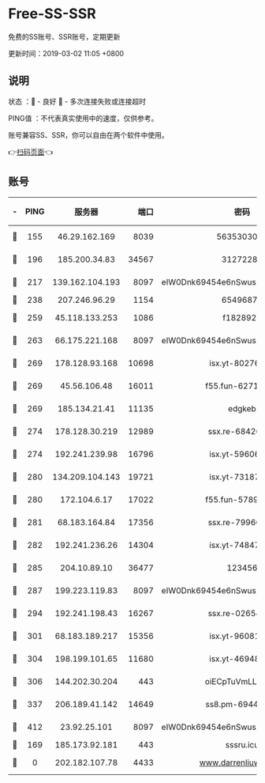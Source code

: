 # Free-SS-SSR

免费的SS账号、SSR账号，定期更新

更新时间：2019-03-02 11:05 +0800

## 说明

状态     ：🙂 - 良好 🙁 - 多次连接失败或连接超时

PING值   ：不代表真实使用中的速度，仅供参考。

账号兼容SS、SSR，你可以自由在两个软件中使用。

👉[扫码页面](https://liesauer.github.io/free-ss-ssr.github.io/)👈

## 账号

|-|PING|服务器|端口|密码|加密方式|区域|
|:----:|:----:|:-----:|-----:|:----:|:----:|:----:|
|🙂|155|46.29.162.169|8039|5635303003|aes-256-cfb|RU|
|🙂|196|185.200.34.83|34567|31272288|aes-256-cfb|US|
|🙂|217|139.162.104.193|8097|eIW0Dnk69454e6nSwuspv9DmS201tQ0D|aes-256-cfb|JP|
|🙂|238|207.246.96.29|1154|65496879|chacha20|US|
|🙂|259|45.118.133.253|1086|f1828920|aes-256-cfb|SG|
|🙂|263|66.175.221.168|8097|eIW0Dnk69454e6nSwuspv9DmS201tQ0D|aes-256-cfb|US|
|🙂|269|178.128.93.168|10698|isx.yt-80276507|aes-256-cfb|SG|
|🙂|269|45.56.106.48|16011|f55.fun-62712462|aes-256-cfb|US|
|🙂|269|185.134.21.41|11135|edgkeb|aes-256-cfb|GB|
|🙂|274|178.128.30.219|12989|ssx.re-68426901|aes-256-cfb|SG|
|🙂|274|192.241.239.98|16796|isx.yt-59606235|aes-256-cfb|US|
|🙂|280|134.209.104.143|19721|isx.yt-73187707|aes-256-cfb|SG|
|🙂|280|172.104.6.17|17022|f55.fun-57899687|aes-256-cfb|US|
|🙂|281|68.183.164.84|17356|ssx.re-79966260|aes-256-cfb|US|
|🙂|282|192.241.236.26|14304|isx.yt-74847820|aes-256-cfb|US|
|🙂|285|204.10.89.10|36477|123456|aes-256-cfb|US|
|🙂|287|199.223.119.83|8097|eIW0Dnk69454e6nSwuspv9DmS201tQ0D|aes-256-cfb|US|
|🙂|294|192.241.198.43|16267|ssx.re-02654546|aes-256-cfb|US|
|🙂|301|68.183.189.217|15356|isx.yt-96081644|aes-256-cfb|SG|
|🙂|304|198.199.101.65|11680|isx.yt-46948094|aes-256-cfb|US|
|🙂|306|144.202.30.204|443|oiECpTuVmLLxk4Ts|aes-256-cfb|US|
|🙂|337|206.189.41.142|14649|ss8.pm-69449301|aes-256-cfb|SG|
|🙂|412|23.92.25.101|8097|eIW0Dnk69454e6nSwuspv9DmS201tQ0D|aes-256-cfb|US|
|🙁|169|185.173.92.181|443|sssru.icu|rc4-md5|RU|
|🙁|0|202.182.107.78|4433|www.darrenliuwei.com|aes-256-cfb|JP|
